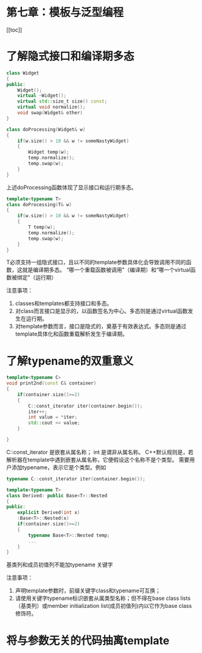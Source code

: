 # 第七章：模板与泛型编程

[[toc]]

# 了解隐式接口和编译期多态

```cpp
class Widget
{
public:
    Widget();
    virtual ~Widget();
    virtual std::size_t size() const;
    virtual void normalize();
    void swap(Widget& other)
}

class doProcessing(Widget& w)
{
    if(w.size() > 10 && w != someNastyWidget)
    {
        Widget temp(w);
        temp.normalize();
        temp.swap(w);
    }
}
```

上述doProcessing函数体现了显示接口和运行期多态。

```cpp
template<typename T>
class doProcessing(T& w)
{
    if(w.size() > 10 && w != someNastyWidget)
    {
        T temp(w);
        temp.normalize();
        temp.swap(w);
    }
}
```

T必须支持一组隐式接口，且以不同的template参数具体化会导致调用不同的函数，这就是编译期多态。
“哪一个重载函数被调用”（编译期）和“哪一个virtual函数被绑定”（运行期）

注意事项：

1. classes和templates都支持接口和多态。
2. 对class而言接口是显示的，以函数签名为中心。多态则是通过virtual函数发生在运行期。
3. 对template参数而言，接口是隐式的，奠基于有效表达式。多态则是通过template具体化和函数重载解析发生于编译期。

# 了解typename的双重意义

```cpp
template<typename C>
void print2nd(const C& container)
{
    if(container.size()>=2)
    {
        C::const_iterator iter(container.begin());
        iter++;
        int value = *iter;
        std::cout << value;
    }

}
```
C::const_iterator 是嵌套从属名称；
int 是谓非从属名称。
C++默认规则是，若解析器在template中遇到嵌套从属名称，它便假设这个名称不是个类型。
需要用户添加typename，表示它是个类型。例如

```cpp
typename C::const_iterator iter(container.begin());

template<typename T>
class Derived: public Base<T>::Nested
{
public:
    explicit Derived(int x)
    :Base<T>::Nested(x)
    if(container.size()>=2)
    {
        typename Base<T>::Nested temp;
        ...
    }
}
```

基类列和成员初值列不能加typename 关键字

注意事项：

1. 声明template参数时，前缀关键字class和typename可互换；
2. 请使用关键字typename标识嵌套从属类型名称；但不得在base class lists（基类列）或member initialization list(成员初值列)内以它作为base class 修饰符。

# 将与参数无关的代码抽离template
​
